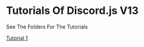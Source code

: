 # Tutorials Of Discord.js V13

See The Folders For The Tutorials

[Tutorial 1](https://github.com/Elrikboy/Discord.js-V13-tutorials/tree/main/Getting%20Started)
